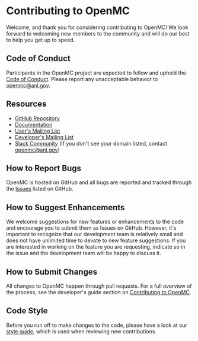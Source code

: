 # Contributing to OpenMC

Welcome, and thank you for considering contributing to OpenMC! We look forward
to welcoming new members to the community and will do our best to help you get
up to speed.

## Code of Conduct

Participants in the OpenMC project are expected to follow and uphold the [Code
of Conduct](CODE_OF_CONDUCT.md). Please report any unacceptable behavior to
openmc@anl.gov.

## Resources

- [GitHub Repository](https://github.com/openmc-dev/openmc)
- [Documentation](http://openmc.readthedocs.io/en/latest)
- [User's Mailing List](openmc-users@googlegroups.com)
- [Developer's Mailing List](openmc-dev@googlegroups.com)
- [Slack Community](https://openmc.slack.com/signup) (If you don't see your
  domain listed, contact openmc@anl.gov)

## How to Report Bugs

OpenMC is hosted on GitHub and all bugs are reported and tracked through the
[Issues](https://github.com/openmc-dev/openmc/issues) listed on GitHub.

## How to Suggest Enhancements

We welcome suggestions for new features or enhancements to the code and
encourage you to submit them as Issues on GitHub. However, it's important to
recognize that our development team is relatively small and does not have
unlimited time to devote to new feature suggestions. If you are interested in
working on the feature you are requesting, indicate so in the issue and the
development team will be happy to discuss it.

## How to Submit Changes

All changes to OpenMC happen through pull requests. For a full overview of the
process, see the developer's guide section on [Contributing to
OpenMC](http://openmc.readthedocs.io/en/latest/devguide/contributing.html).

## Code Style

Before you run off to make changes to the code, please have a look at our [style
guide](http://openmc.readthedocs.io/en/latest/devguide/styleguide.html), which
is used when reviewing new contributions.
